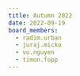 ```yaml
---
title: Autumn 2022
date: 2022-09-19
board_members:
  - radim.urban
  - juraj.micko
  - vu.nguyen
  - timon.fopp
---
```

